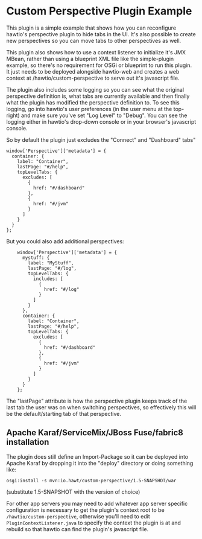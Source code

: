 # Custom Perspective Plugin Example

This plugin is a simple example that shows how you can reconfigure hawtio's perspective plugin to hide tabs in the UI.  It's also possible to create new perspectives so you can move tabs to other perspectives as well.

This plugin also shows how to use a context listener to initialize it's JMX MBean, rather than using a blueprint XML file like the simple-plugin example, so there's no requirement for OSGi or blueprint to run this plugin.  It just needs to be deployed alongside hawtio-web and creates a web context at /hawtio/custom-perspective to serve out it's javascript file.

The plugin also includes some logging so you can see what the original perspective definition is, what tabs are currently available and then finally what the plugin has modified the perspective definition to.  To see this logging, go into hawtio's user preferences (in the user menu at the top-right) and make sure you've set "Log Level" to "Debug".  You can see the logging either in hawtio's drop-down console or in your browser's javascript console.

So by default the plugin just excludes the "Connect" and "Dashboard" tabs"

```
window['Perspective']['metadata'] = {
  container: {
    label: "Container",
    lastPage: "#/help",
    topLevelTabs: {
      excludes: [
        {
          href: "#/dashboard"
        },
        {
          href: "#/jvm"
        }
      ]
    }
  }
};
```

But you could also add additional perspectives:

```
    window['Perspective']['metadata'] = {
      mystuff: {
        label: "MyStuff",
        lastPage: "#/log",
        topLevelTabs: {
          includes: [
            {
              href: "#/log"
            }
          ]
        }
      },
      container: {
        label: "Container",
        lastPage: "#/help",
        topLevelTabs: {
          excludes: [
            {
              href: "#/dashboard"
            },
            {
              href: "#/jvm"
            }
          ]
        }
      }
    };
```

The "lastPage" attribute is how the perspective plugin keeps track of the last tab the user was on when switching perspectives, so effectively this will be the default/starting tab of that perspective.

## Apache Karaf/ServiceMix/JBoss Fuse/fabric8 installation

The plugin does still define an Import-Package so it can be deployed into Apache Karaf by dropping it into the "deploy" directory or doing something like:

    osgi:install -s mvn:io.hawt/custom-perspective/1.5-SNAPSHOT/war

(substitute 1.5-SNAPSHOT with the version of choice)

For other app servers you may need to add whatever app server specific configuration is necessary to get the plugin's context root to be `/hawtio/custom-perspective`, otherwise you'll need to edit `PluginContextListener.java` to specify the context the plugin is at and rebuild so that hawtio can find the plugin's javascript file.


